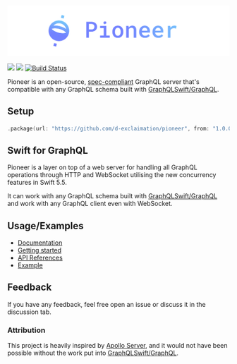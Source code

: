 <p align="center">
    <img src="./Documentation/public/pioneer-banner.png"/>
</p>

[![](https://img.shields.io/endpoint?url=https%3A%2F%2Fswiftpackageindex.com%2Fapi%2Fpackages%2Fd-exclaimation%2Fpioneer%2Fbadge%3Ftype%3Dswift-versions&style=flat-square)](https://swiftpackageindex.com/d-exclaimation/pioneer)
[![](https://img.shields.io/endpoint?url=https%3A%2F%2Fswiftpackageindex.com%2Fapi%2Fpackages%2Fd-exclaimation%2Fpioneer%2Fbadge%3Ftype%3Dplatforms&style=flat-square)](https://swiftpackageindex.com/d-exclaimation/pioneer)
[![Build Status](https://img.shields.io/endpoint.svg?url=https%3A%2F%2Factions-badge.atrox.dev%2Fd-exclaimation%2Fpioneer%2Fbadge%3Fref%3Dmain&style=flat-square)](https://actions-badge.atrox.dev/d-exclaimation/pioneer/goto?ref=main)

Pioneer is an open-source, [spec-compliant](https://github.com/d-exclaimation/graphql-http/blob/with-pioneer/implementations/pioneer-swift/README.md) GraphQL server that's compatible with any GraphQL schema built with [GraphQLSwift/GraphQL](https://github.com/GraphQLSwift/GraphQL). 

## Setup

```swift
.package(url: "https://github.com/d-exclaimation/pioneer", from: "1.0.0")
```

## Swift for GraphQL

Pioneer is a layer on top of a web server for handling all GraphQL operations through HTTP and WebSocket utilising the new concurrency features in Swift 5.5.

It can work with any GraphQL schema built with [GraphQLSwift/GraphQL](https://github.com/GraphQLSwift/GraphQL) and work with any GraphQL client even with WebSocket.

## Usage/Examples

- [Documentation](https://pioneer.dexclaimation.com/docs)
- [Getting started](https://pioneer.dexclaimation.com/docs/getting-started)
- [API References](https://swiftpackageindex.com/d-exclaimation/pioneer/documentation)
- [Example](https://github.com/d-exclaimation/pioneer-example)

## Feedback

If you have any feedback, feel free open an issue or discuss it in the discussion tab.

### Attribution

This project is heavily inspired by [Apollo Server](https://github.com/apollographql/apollo-server), and it would not have been possible without the work put into [GraphQLSwift/GraphQL](https://github.com/GraphQLSwift/GraphQL).
